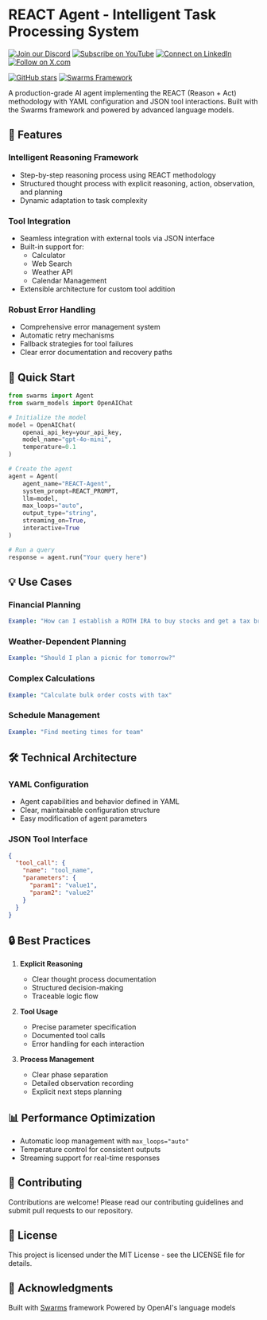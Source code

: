 
# REACT Agent - Intelligent Task Processing System


[![Join our Discord](https://img.shields.io/badge/Discord-Join%20our%20server-5865F2?style=for-the-badge&logo=discord&logoColor=white)](https://discord.gg/agora-999382051935506503) [![Subscribe on YouTube](https://img.shields.io/badge/YouTube-Subscribe-red?style=for-the-badge&logo=youtube&logoColor=white)](https://www.youtube.com/@kyegomez3242) [![Connect on LinkedIn](https://img.shields.io/badge/LinkedIn-Connect-blue?style=for-the-badge&logo=linkedin&logoColor=white)](https://www.linkedin.com/in/kye-g-38759a207/) [![Follow on X.com](https://img.shields.io/badge/X.com-Follow-1DA1F2?style=for-the-badge&logo=x&logoColor=white)](https://x.com/kyegomezb)


[![GitHub stars](https://img.shields.io/github/stars/The-Swarm-Corporation/Legal-Swarm-Template?style=social)](https://github.com/The-Swarm-Corporation/Legal-Swarm-Template)
[![Swarms Framework](https://img.shields.io/badge/Built%20with-Swarms-blue)](https://github.com/kyegomez/swarms)



A production-grade AI agent implementing the REACT (Reason + Act) methodology with YAML configuration and JSON tool interactions. Built with the Swarms framework and powered by advanced language models.

## 🌟 Features

### Intelligent Reasoning Framework
- Step-by-step reasoning process using REACT methodology
- Structured thought process with explicit reasoning, action, observation, and planning
- Dynamic adaptation to task complexity

### Tool Integration
- Seamless integration with external tools via JSON interface
- Built-in support for:
  - Calculator
  - Web Search
  - Weather API
  - Calendar Management
- Extensible architecture for custom tool addition

### Robust Error Handling
- Comprehensive error management system
- Automatic retry mechanisms
- Fallback strategies for tool failures
- Clear error documentation and recovery paths

## 🚀 Quick Start

```python
from swarms import Agent
from swarm_models import OpenAIChat

# Initialize the model
model = OpenAIChat(
    openai_api_key=your_api_key,
    model_name="gpt-4o-mini",
    temperature=0.1
)

# Create the agent
agent = Agent(
    agent_name="REACT-Agent",
    system_prompt=REACT_PROMPT,
    llm=model,
    max_loops="auto",
    output_type="string",
    streaming_on=True,
    interactive=True
)

# Run a query
response = agent.run("Your query here")
```

## 💡 Use Cases

### Financial Planning
```yaml
Example: "How can I establish a ROTH IRA to buy stocks and get a tax break?"

```

### Weather-Dependent Planning
```yaml
Example: "Should I plan a picnic for tomorrow?"
```

### Complex Calculations
```yaml
Example: "Calculate bulk order costs with tax"
```

### Schedule Management
```yaml
Example: "Find meeting times for team"
```

## 🛠 Technical Architecture

### YAML Configuration
- Agent capabilities and behavior defined in YAML
- Clear, maintainable configuration structure
- Easy modification of agent parameters

### JSON Tool Interface
```json
{
  "tool_call": {
    "name": "tool_name",
    "parameters": {
      "param1": "value1",
      "param2": "value2"
    }
  }
}
```

## 🔒 Best Practices

1. **Explicit Reasoning**
   - Clear thought process documentation
   - Structured decision-making
   - Traceable logic flow

2. **Tool Usage**
   - Precise parameter specification
   - Documented tool calls
   - Error handling for each interaction

3. **Process Management**
   - Clear phase separation
   - Detailed observation recording
   - Explicit next steps planning

## 📊 Performance Optimization

- Automatic loop management with `max_loops="auto"`
- Temperature control for consistent outputs
- Streaming support for real-time responses

## 🤝 Contributing

Contributions are welcome! Please read our contributing guidelines and submit pull requests to our repository.

## 📄 License

This project is licensed under the MIT License - see the LICENSE file for details.

## 🙏 Acknowledgments

Built with [Swarms](https://github.com/kyegomez/swarms) framework
Powered by OpenAI's language models

